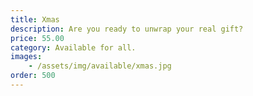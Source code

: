 ```yaml
---
title: Xmas 
description: Are you ready to unwrap your real gift?
price: 55.00
category: Available for all.
images: 
    - /assets/img/available/xmas.jpg
order: 500
---
```

